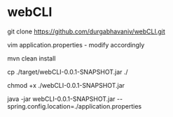 # webCLI

git clone https://github.com/durgabhavaniv/webCLI.git

vim application.properties - modify accordingly

mvn clean install

cp ./target/webCLI-0.0.1-SNAPSHOT.jar ./

chmod +x ./webCLI-0.0.1-SNAPSHOT.jar

java -jar webCLI-0.0.1-SNAPSHOT.jar --spring.config.location=./application.properties
